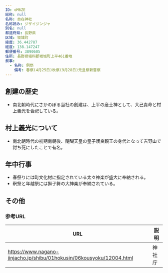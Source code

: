 ```yaml
---
ID: oM6ZE
総称: null
名称: 自在神社
名称読み: ジザイジンジャ
別名: null
都道府県: 長野県
区域: 坂城町
緯度: 36.442787
経度: 138.147247
郵便番号: 3890605
住所: 長野県埴科郡坂城町上平461番地
祭事:
  - 名称: 例祭
    備考: 春祭(4月25日)秋祭(9月28日)元旦祭新嘗祭
---
```


## 創建の歴史

- 南北朝時代にさかのぼる当社の創建は、上平の産士神として、大己貴命と村上義光を合祀している。

## 村上義光について

- 南北朝時代の初期南朝後、醍醐天皇の皇子護良親王の身代となって吉野山で討ち死にしたことで有名。

## 年中行事

- 春祭りには町文化材に指定されている太々神楽が盛大に奉納される。
- 釈祭と年越祭には獅子舞の大神楽が奉納されている。

## その他

### 参考URL

| URL                                                                  | 説明   |
| -------------------------------------------------------------------- | ------ |
| https://www.nagano-jinjacho.jp/shibu/01hokusin/06kousyoku/12004.html | 神社庁 |

